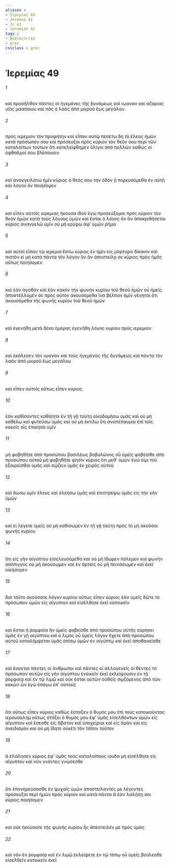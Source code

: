 ```yaml
---
aliases : 
- Ἱερεμίας 49
- Jérémie 42
- Jr 42
- Jeremiah 42
tags : 
- Bible/Jr/42
- grec
cssclass : grec
---
```


# Ἱερεμίας 49

###### 1
καὶ προσῆλθον πάντες οἱ ἡγεμόνες τῆς δυνάμεως καὶ ιωαναν καὶ αζαριας υἱὸς μαασαιου καὶ πᾶς ὁ λαὸς ἀπὸ μικροῦ ἕως μεγάλου
###### 2
πρὸς ιερεμιαν τὸν προφήτην καὶ εἶπαν αὐτῷ πεσέτω δὴ τὸ ἔλεος ἡμῶν κατὰ πρόσωπόν σου καὶ πρόσευξαι πρὸς κύριον τὸν θεόν σου περὶ τῶν καταλοίπων τούτων ὅτι κατελείφθημεν ὀλίγοι ἀπὸ πολλῶν καθὼς οἱ ὀφθαλμοί σου βλέπουσιν
###### 3
καὶ ἀναγγειλάτω ἡμῖν κύριος ὁ θεός σου τὴν ὁδόν ᾗ πορευσόμεθα ἐν αὐτῇ καὶ λόγον ὃν ποιήσομεν
###### 4
καὶ εἶπεν αὐτοῖς ιερεμιας ἤκουσα ἰδοὺ ἐγὼ προσεύξομαι πρὸς κύριον τὸν θεὸν ἡμῶν κατὰ τοὺς λόγους ὑμῶν καὶ ἔσται ὁ λόγος ὃν ἂν ἀποκριθήσεται κύριος ἀναγγελῶ ὑμῖν οὐ μὴ κρύψω ἀφ' ὑμῶν ῥῆμα
###### 5
καὶ αὐτοὶ εἶπαν τῷ ιερεμια ἔστω κύριος ἐν ἡμῖν εἰς μάρτυρα δίκαιον καὶ πιστόν εἰ μὴ κατὰ πάντα τὸν λόγον ὃν ἂν ἀποστείλῃ σε κύριος πρὸς ἡμᾶς οὕτως ποιήσομεν
###### 6
καὶ ἐὰν ἀγαθὸν καὶ ἐὰν κακόν τὴν φωνὴν κυρίου τοῦ θεοῦ ἡμῶν οὗ ἡμεῖς ἀποστέλλομέν σε πρὸς αὐτόν ἀκουσόμεθα ἵνα βέλτιον ἡμῖν γένηται ὅτι ἀκουσόμεθα τῆς φωνῆς κυρίου τοῦ θεοῦ ἡμῶν
###### 7
καὶ ἐγενήθη μετὰ δέκα ἡμέρας ἐγενήθη λόγος κυρίου πρὸς ιερεμιαν
###### 8
καὶ ἐκάλεσεν τὸν ιωαναν καὶ τοὺς ἡγεμόνας τῆς δυνάμεως καὶ πάντα τὸν λαὸν ἀπὸ μικροῦ ἕως μεγάλου
###### 9
καὶ εἶπεν αὐτοῖς οὕτως εἶπεν κύριος
###### 10
ἐὰν καθίσαντες καθίσητε ἐν τῇ γῇ ταύτῃ οἰκοδομήσω ὑμᾶς καὶ οὐ μὴ καθέλω καὶ φυτεύσω ὑμᾶς καὶ οὐ μὴ ἐκτίλω ὅτι ἀναπέπαυμαι ἐπὶ τοῖς κακοῖς οἷς ἐποίησα ὑμῖν
###### 11
μὴ φοβηθῆτε ἀπὸ προσώπου βασιλέως βαβυλῶνος οὗ ὑμεῖς φοβεῖσθε ἀπὸ προσώπου αὐτοῦ μὴ φοβηθῆτε φησὶν κύριος ὅτι μεθ' ὑμῶν ἐγώ εἰμι τοῦ ἐξαιρεῖσθαι ὑμᾶς καὶ σῴζειν ὑμᾶς ἐκ χειρὸς αὐτοῦ
###### 12
καὶ δώσω ὑμῖν ἔλεος καὶ ἐλεήσω ὑμᾶς καὶ ἐπιστρέψω ὑμᾶς εἰς τὴν γῆν ὑμῶν
###### 13
καὶ εἰ λέγετε ὑμεῖς οὐ μὴ καθίσωμεν ἐν τῇ γῇ ταύτῃ πρὸς τὸ μὴ ἀκοῦσαι φωνῆς κυρίου
###### 14
ὅτι εἰς γῆν αἰγύπτου εἰσελευσόμεθα καὶ οὐ μὴ ἴδωμεν πόλεμον καὶ φωνὴν σάλπιγγος οὐ μὴ ἀκούσωμεν καὶ ἐν ἄρτοις οὐ μὴ πεινάσωμεν καὶ ἐκεῖ οἰκήσομεν
###### 15
διὰ τοῦτο ἀκούσατε λόγον κυρίου οὕτως εἶπεν κύριος ἐὰν ὑμεῖς δῶτε τὸ πρόσωπον ὑμῶν εἰς αἴγυπτον καὶ εἰσέλθητε ἐκεῖ κατοικεῖν
###### 16
καὶ ἔσται ἡ ῥομφαία ἣν ὑμεῖς φοβεῖσθε ἀπὸ προσώπου αὐτῆς εὑρήσει ὑμᾶς ἐν γῇ αἰγύπτου καὶ ὁ λιμός οὗ ὑμεῖς λόγον ἔχετε ἀπὸ προσώπου αὐτοῦ καταλήμψεται ὑμᾶς ὀπίσω ὑμῶν ἐν αἰγύπτῳ καὶ ἐκεῖ ἀποθανεῖσθε
###### 17
καὶ ἔσονται πάντες οἱ ἄνθρωποι καὶ πάντες οἱ ἀλλογενεῖς οἱ θέντες τὸ πρόσωπον αὐτῶν εἰς γῆν αἰγύπτου ἐνοικεῖν ἐκεῖ ἐκλείψουσιν ἐν τῇ ῥομφαίᾳ καὶ ἐν τῷ λιμῷ καὶ οὐκ ἔσται αὐτῶν οὐθεὶς σῳζόμενος ἀπὸ τῶν κακῶν ὧν ἐγὼ ἐπάγω ἐπ' αὐτούς
###### 18
ὅτι οὕτως εἶπεν κύριος καθὼς ἔσταξεν ὁ θυμός μου ἐπὶ τοὺς κατοικοῦντας ιερουσαλημ οὕτως στάξει ὁ θυμός μου ἐφ' ὑμᾶς εἰσελθόντων ὑμῶν εἰς αἴγυπτον καὶ ἔσεσθε εἰς ἄβατον καὶ ὑποχείριοι καὶ εἰς ἀρὰν καὶ εἰς ὀνειδισμὸν καὶ οὐ μὴ ἴδητε οὐκέτι τὸν τόπον τοῦτον
###### 19
ἃ ἐλάλησεν κύριος ἐφ' ὑμᾶς τοὺς καταλοίπους ιουδα μὴ εἰσέλθητε εἰς αἴγυπτον καὶ νῦν γνόντες γνώσεσθε
###### 20
ὅτι ἐπονηρεύσασθε ἐν ψυχαῖς ὑμῶν ἀποστείλαντές με λέγοντες πρόσευξαι περὶ ἡμῶν πρὸς κύριον καὶ κατὰ πάντα ἃ ἐὰν λαλήσῃ σοι κύριος ποιήσομεν
###### 21
καὶ οὐκ ἠκούσατε τῆς φωνῆς κυρίου ἧς ἀπέστειλέν με πρὸς ὑμᾶς
###### 22
καὶ νῦν ἐν ῥομφαίᾳ καὶ ἐν λιμῷ ἐκλείψετε ἐν τῷ τόπῳ οὗ ὑμεῖς βούλεσθε εἰσελθεῖν κατοικεῖν ἐκεῖ
